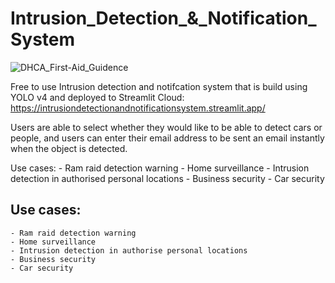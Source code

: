 # Intrusion_Detection_&_Notification_System

![DHCA_First-Aid_Guidence](https://user-images.githubusercontent.com/72056829/203740311-77da8f6b-ea0b-4484-af74-d52427cb5218.png)

Free to use Intrusion detection and notifcation system that is build using YOLO v4 and deployed to Streamlit Cloud: 
https://intrusiondetectionandnotificationsystem.streamlit.app/ 

Users are able to select whether they would like to be able to detect cars or people, and users can enter their email address to be sent an email instantly when the object is detected. 

Use cases: 
    - Ram raid detection warning
    - Home surveillance
    - Intrusion detection in authorised personal locations 
    - Business security 
    - Car security 

 ## Use cases: 
 
    - Ram raid detection warning
    - Home surveillance 
    - Intrusion detection in authorise personal locations 
    - Business security 
    - Car security 
